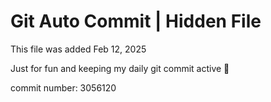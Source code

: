 # Git Auto Commit | Hidden File

This file was added Feb 12, 2025

Just for fun and keeping my daily git commit active 🤪

commit number: 3056120
